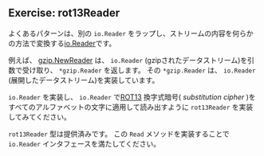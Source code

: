 ## Exercise: rot13Reader

よくあるパターンは、別の `io.Reader` をラップし、ストリームの内容を何らかの方法で変換する[io.Reader](https://golang.org/pkg/io/#Reader)です。

例えば、 [gzip.NewReader](https://golang.org/pkg/compress/gzip/#NewReader) は、 `io.Reader` (gzipされたデータストリーム)を引数で受け取り、 `*gzip.Reader` を返します。 その `*gzip.Reader` は、 `io.Reader` (展開したデータストリーム)を実装しています。

`io.Reader` を実装し、 `io.Reader` で[ROT13](https://ja.wikipedia.org/wiki/ROT13) 換字式暗号( *substitution cipher* )をすべてのアルファベットの文字に適用して読み出すように `rot13Reader` を実装してみてください。

`rot13Reader` 型は提供済みです。 この `Read` メソッドを実装することで `io.Reader` インタフェースを満たしてください。